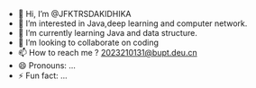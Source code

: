 - 👋 Hi, I’m @JFKTRSDAKIDHIKA
- 👀 I’m interested in Java,deep learning and computer network.
- 🌱 I’m currently learning Java and data structure.
- 💞️ I’m looking to collaborate on coding
- 📫 How to reach me ? 2023210131@bupt.deu.cn
- 😄 Pronouns: ...
- ⚡ Fun fact: ...

<!---
JFKTRSDAKIDHIKA/JFKTRSDAKIDHIKA is a ✨ special ✨ repository because its `README.md` (this file) appears on your GitHub profile.
You can click the Preview link to take a look at your changes.
--->
